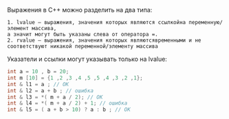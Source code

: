   Выражения в C++ можно разделить на два типа:

	1. lvalue — выражения, значения которых являются ссылкойна переменную/элемент массива, 
	а значит могут быть указаны слева от оператора =.
	2. rvalue — выражения, значения которых являютсявременными и не соответствуют никакой переменной/элементу массива
  
  Указатели и ссылки могут указывать только на lvalue:
  
```C++ 
int a = 10 , b = 20;
int m [10] = {1 ,2 ,3 ,4 ,5 ,5 ,4 ,3 ,2 ,1};
int & l1 = a ; // OK
int & l2 = a + b ; // ошибка
int & l3 = *( m + a / 2); // OK
int & l4 = *( m + a / 2) + 1; // ошибка
int & l5 = ( a + b > 10) ? a : b ; // OK
```
